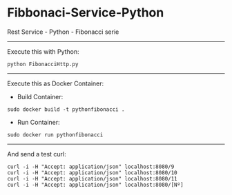 # Fibbonaci-Service-Python
Rest Service - Python - Fibonacci serie

----------------------------------------

Execute this with Python:
```
python FibonacciHttp.py
```

----------------------------------------

Execute this as Docker Container:
- Build Container:
```
sudo docker build -t pythonfibonacci .
```
- Run Container:
```
sudo docker run pythonfibonacci
```

----------------------------------------

And send a test curl:
```
curl -i -H "Accept: application/json" localhost:8080/9
curl -i -H "Accept: application/json" localhost:8080/10
curl -i -H "Accept: application/json" localhost:8080/11
curl -i -H "Accept: application/json" localhost:8080/[Nº]
```
